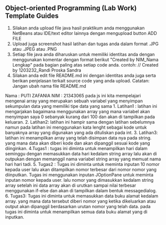 ## Object-oriented Programming (Lab Work) Template Guides
1. Silakan anda upload file java hasil praktikum anda menggunakan NetBeans atau IDE/text editor lainnya dengan mengupload button ADD FILE
2. Upload juga screenshot hasil latihan dan tugas anda dalam format .JPG atau .JPEG atau .PNG
3. Setiap file java anda diharuskan untuk memiliki identitas anda dengan menggunakan komentar dengan format berikut "Created by NIM_Nama Lengkap" pada bagian paling atas setiap code anda. contoh: // Created by 1203232_Randi Proska Sandra
4. Silakan anda edit file README.md ini dengan identitas anda juga serta berikan penjelasan terkait source code yang anda upload. Catatan: Jangan ubah nama file README.md


Nama  : PUTI ZAFANIA
NIM   : 21343065
    pada js ini kita mempelajari mengenai array yang merupakan sebuah variabel yang menyimpan sekumpulan data yang memiliki tipe data yang sama
    1. Latihan1 : latihan ini mengarjakan bagaimana menggunakan array yang mana variabel akan menyimpan saya 0 sebanyak kurang dari 100 dan akan di tampilkan pada keluaran.
    2. Latihan2: latihan ini hampir sama dengan latihan sebelumnya namun pada latihan ini menggunakan kata lenght sebagai kode untuk banyaknya array yang digunakan yang ada dituliskan pada int.
    3. Latihan3: latihan ini menampilkan array yang telah disimpan data nya pada string. yang mana data akan diberi kode dan akan dipanggil sesuai kode yang diinginkan.
    4.Tugas1 : tugas ini diminta untuk menampilkan hari dalam seminggu dengan memasukkan data hari kedalam string array lalu akan di outpukan dengan memanggil nama variabel string array yang memuat nama hari hari tadi.
    5. Tugas2 :  Tugas ini diminta untuk meminta inputan 10 nomor kepada user lalu akan ditampilkan nomor terbesar dari nomor nomor yang diinputkan. Tugas ini menggunakan inputan JOptionPane untuk meminta inputan nomor kepada user. lalu nomor yang dimasukkan kedalam string array setelah ini data array akan di urutkan sampai nilai terbesar menggunakan if-else dan akan di tampilkan dalam bentuk messagedialog.
    6. Tugas3: Tugas ini diminta untuk memasukkan data buku alamat kedalam array. yang mana data tersebut diberi nomor yang ketika dikeluarkan atau output akan dipanggil berdasarkan urutan nomor yang telah data. pada tugas ini diminta untuk menampilkan semua data buku alamat yang di inputkan.
